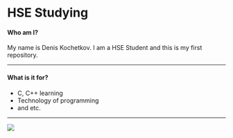 # HSE Studying
#### Who am I?

My name is Denis Kochetkov. I am a HSE Student and this is my first repository.

------------

#### What is it for?
- C, C++ learning
- Technology of programming
- and etc.

------------

![](https://i.pinimg.com/originals/89/2a/e5/892ae5dd5660b5ccf70a083d33bffc8f.jpg)